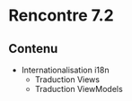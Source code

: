 # Rencontre 7.2

## Contenu
- Internationalisation i18n 
  - Traduction Views
  - Traduction ViewModels

